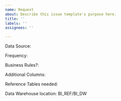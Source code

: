 ```yaml
---
name: Request
about: Describe this issue template's purpose here.
title: ''
labels: ''
assignees: ''

---
```


Data Source: 

Frequency: 

Business Rules?: 

Additional Columns: 

Reference Tables needed: 

Data Warehouse location: BI_REF/BI_DW
